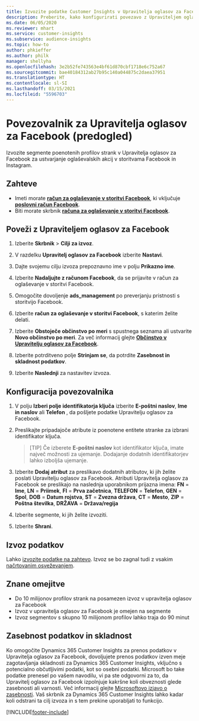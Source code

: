 ```yaml
---
title: Izvozite podatke Customer Insights v Upravitelja oglasov za Facebook
description: Preberite, kako konfigurirati povezavo z Upraviteljem oglasov za Facebook.
ms.date: 06/05/2020
ms.reviewer: mhart
ms.service: customer-insights
ms.subservice: audience-insights
ms.topic: how-to
author: phkieffer
ms.author: philk
manager: shellyha
ms.openlocfilehash: 3e2b52fe743563e4bf61d870cbf1718e6c752a67
ms.sourcegitcommit: bae40184312ab27b95c140a044875c2daea37951
ms.translationtype: HT
ms.contentlocale: sl-SI
ms.lasthandoff: 03/15/2021
ms.locfileid: "5596703"
---
```

# <a name="connector-for-facebook-ads-manager-preview"></a>Povezovalnik za Upravitelja oglasov za Facebook (predogled)

Izvozite segmente poenotenih profilov strank v Upravitelja oglasov za Facebook za ustvarjanje oglaševalskih akcij v storitvama Facebook in Instagram.

## <a name="prerequisites"></a>Zahteve

- Imeti morate [**račun za oglaševanje v storitvi Facebook**](https://www.facebook.com/business/learn/lessons/step-by-step-ads-manager-account), ki vključuje [**poslovni račun Facebook**](https://business.facebook.com/).
- Biti morate skrbnik [**računa za oglaševanje v storitvi Facebook**](https://www.facebook.com/business/learn/lessons/step-by-step-ads-manager-account).

## <a name="connect-to-facebook-ads-manager"></a>Poveži z Upraviteljem oglasov za Facebook

1. Izberite **Skrbnik** > **Cilji za izvoz**.

1. V razdelku **Upravitelj oglasov za Facebook** izberite **Nastavi**.

1. Dajte svojemu cilju izvoza prepoznavno ime v polju **Prikazno ime**.

1. Izberite **Nadaljujte z računom Facebook**, da se prijavite v račun za oglaševanje v storitvi Facebook.

1. Omogočite dovoljenje **ads_management** po preverjanju pristnosti s storitvijo Facebook.

1. Izberite **račun za oglaševanje v storitvi Facebook**, s katerim želite delati.

1. Izberite **Obstoječe občinstvo po meri** s spustnega seznama ali ustvarite **Novo občinstvo po meri**. Za več informacij glejte [**Občinstvo v Upravitelju oglasov za Facebook**](https://www.facebook.com/business/help/744354708981227?id=2469097953376494).

1. Izberite potrditveno polje **Strinjam se**, da potrdite **Zasebnost in skladnost podatkov**.

1. Izberite **Naslednji** za nastavitev izvoza.

## <a name="configure-the-connector"></a>Konfiguracija povezovalnika

1. V polju **Izberi polje identifikatorja ključa** izberite **E-poštni naslov**, **Ime in naslov** ali **Telefon** , da pošljete podatke Upravitelju oglasov za Facebook.

1. Preslikajte pripadajoče atribute iz poenotene entitete stranke za izbrani identifikator ključa.
   > [TIP] Če izberete **E-poštni naslov** kot identifikator ključa, imate največ možnosti za ujemanje. Dodajanje dodatnih identifikatorjev lahko izboljša ujemanje.

1. Izberite **Dodaj atribut** za preslikavo dodatnih atributov, ki jih želite poslati Upravitelju oglasov za Facebook. Atributi Upravitelja oglasov za Facebook se preslikajo na naslednja uporabnikom prijazna imena: **FN** = **Ime**, **LN** = **Priimek**, **FI** = **Prva začetnica**, **TELEFON** = **Telefon**, **GEN** = **Spol**, **DOB** = **Datum rojstva**, **ST** = **Zvezna država**, **CT** = **Mesto**, **ZIP** = **Poštna številka**, **DRŽAVA** = **Država/regija**

1. Izberite segmente, ki jih želite izvoziti.

1. Izberite **Shrani**.

## <a name="export-the-data"></a>Izvoz podatkov

Lahko [izvozite podatke na zahtevo](export-destinations.md). Izvoz se bo zagnal tudi z vsakim [načrtovanim osveževanjem](system.md#schedule-tab).

## <a name="known-limitations"></a>Znane omejitve

- Do 10 milijonov profilov strank na posamezen izvoz v upravitelja oglasov za Facebook 
- Izvoz v upravitelja oglasov za Facebook je omejen na segmente
- Izvoz segmentov s skupno 10 milijonom profilov lahko traja do 90 minut

## <a name="data-privacy-and-compliance"></a>Zasebnost podatkov in skladnost

Ko omogočite Dynamics 365 Customer Insights za prenos podatkov v Upravitelja oglasov za Facebook, dovoljujete prenos podatkov izven meje zagotavljanja skladnosti za Dynamics 365 Customer Insights, vključno s potencialno občutljivimi podatki, kot so osebni podatki. Microsoft bo take podatke prenesel po vašem navodilu, vi pa ste odgovorni za to, da Upravitelj oglasov za Facebook izpolnjuje kakršne koli obveznosti glede zasebnosti ali varnosti. Več informacij glejte [Microsoftovo izjavo o zasebnosti](https://go.microsoft.com/fwlink/?linkid=396732).
Vaš skrbnik za Dynamics 365 Customer Insights lahko kadar koli odstrani ta cilj izvoza in s tem prekine uporabljati to funkcijo.


[!INCLUDE[footer-include](../includes/footer-banner.md)]